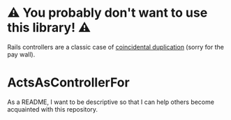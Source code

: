# :warning: You probably don't want to use this library! :warning:

Rails controllers are a classic case of [coincidental duplication](http://www.rubytapas.com/episodes/89-Coincidental-Duplication) (sorry for the pay wall).

ActsAsControllerFor
===================
As a README, I want to be descriptive so that I can help others become acquainted with this repository.
